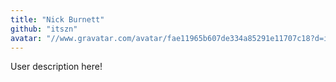 ```yaml
---
title: "Nick Burnett"
github: "itszn"
avatar: "//www.gravatar.com/avatar/fae11965b607de334a85291e11707c18?d=identicon"
---
```


User description here!
